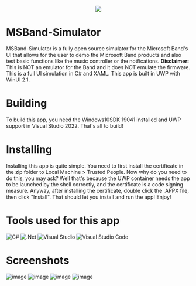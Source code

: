 <p align="center">
  <img src="https://user-images.githubusercontent.com/83825746/192634967-b2061499-8227-4aa8-86a7-a5e805e36e74.png">
</p>

# MSBand-Simulator
MSBand-Simulator is a fully open source simulator for the Microsoft Band's UI that allows for the user to demo the Microsoft Band products and also test basic functions like the music controller or the notfications. **Disclaimer:** This is NOT an emulator for the Band and it does NOT emulate the firmware. This is a full UI simulation in C# and XAML. This app is built in UWP with WinUI 2.1.

# Building
To build this app, you need the Windows10SDK 19041 installed and UWP support in Visual Studio 2022. That's all to build!

# Installing
Installing this app is quite simple. You need to first install the certificate in the zip folder to Local Machine > Trusted People. Now why do you need to do this, you may ask? Well that's because the UWP container needs the app to be launched by the shell correctly, and the certificate is a code signing measure. Anyway, after installing the certificate, double click the .APPX file, then click "Install". That should let you install and run the app! Enjoy!

# Tools used for this app

![C#](https://img.shields.io/badge/c%23-%23239120.svg?style=for-the-badge&logo=c-sharp&logoColor=white) ![.Net](https://img.shields.io/badge/.NET-5C2D91?style=for-the-badge&logo=.net&logoColor=white) ![Visual Studio](https://img.shields.io/badge/Visual%20Studio-5C2D91.svg?style=for-the-badge&logo=visual-studio&logoColor=white) ![Visual Studio Code](https://img.shields.io/badge/Visual%20Studio%20Code-0078d7.svg?style=for-the-badge&logo=visual-studio-code&logoColor=white)

# Screenshots
![image](https://user-images.githubusercontent.com/83825746/190881357-85df94f4-6646-4abf-98ae-9dc6c2cb9721.png)
![image](https://user-images.githubusercontent.com/83825746/192073955-4acc4857-ff9d-4d32-9b8d-967af5972376.png)
![image](https://user-images.githubusercontent.com/83825746/190881370-f01e140f-16d5-45bf-ba37-28781bd6469e.png)
![image](https://user-images.githubusercontent.com/83825746/192073983-6dfcf805-8769-40ab-9b5d-d1c1bcb231fa.png)

